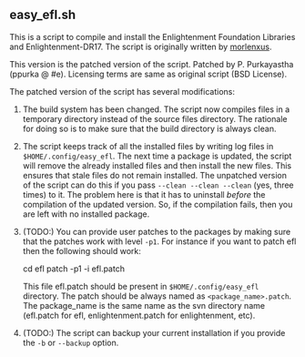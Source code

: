 easy_efl.sh
-----------

This is a script to compile and install the Enlightenment Foundation
Libraries and Enlightenment-DR17. The script is originally written by
[morlenxus](http://omicron.homeip.net).

This version is the patched version of the script.
Patched by P. Purkayastha (ppurka @ #e). Licensing terms are same as
original script (BSD License).

The patched version of the script has several modifications:

1. The build system has been changed. The script now compiles files in
   a temporary directory instead of the source files directory. The
   rationale for doing so is to make sure that the build directory is
   always clean.
2. The script keeps track of all the installed files by writing log files
   in `$HOME/.config/easy_efl`. The next time a package is updated, the
   script will remove the already installed files and then install the new
   files. This ensures that stale files do not remain installed.
   The unpatched version of the script can do this if you pass `--clean
   --clean --clean` (yes, three times) to it. The problem here is that it
   has to uninstall _before_ the compilation of the updated version. So,
   if the compilation fails, then you are left with no installed package.
3. (TODO:) You can provide user patches to the packages by making sure that the
   patches work with level `-p1`. For instance if you want to patch efl then
   the following should work:

    cd efl
    patch -p1 -i efl.patch

   This file efl.patch should be present in `$HOME/.config/easy_efl`
   directory. The patch should be always named as `<package_name>.patch`.
   The package_name is the same name as the svn directory name (efl.patch
   for efl, enlightenment.patch for enlightenment, etc).
4. (TODO:) The script can backup your current installation if you provide the `-b`
   or `--backup` option.


